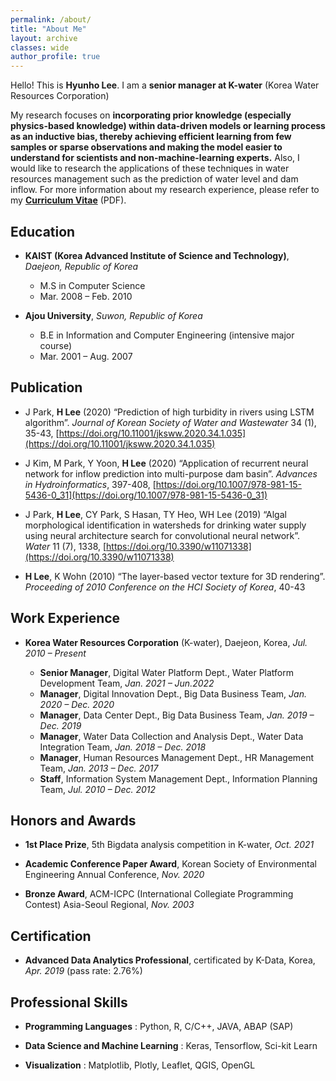 ```yaml
---
permalink: /about/
title: "About Me"
layout: archive
classes: wide
author_profile: true
---
```


Hello! This is **Hyunho Lee**. I am a **senior manager at K-water** (Korea Water Resources Corporation)
<!-- first-year PhD student in Computer Science at the University of Minnesota and a member of Knowledge Computing Lab, advised by Prof. Yao-Yi Chiang. -->

My research focuses on **incorporating prior knowledge (especially physics-based knowledge) within data-driven models or learning process as an inductive bias, thereby achieving efficient learning from few samples or sparse observations and making the model easier to understand for scientists and non-machine-learning experts.** Also, I would like to research the applications of these techniques in water resources management such as the prediction of water level and dam inflow. For more information about my research experience, please refer to my **[Curriculum Vitae](https://hyunholee26.github.io/assets/files/cv_lhh_Feb_2022.pdf)** (PDF).

## Education

 - **KAIST (Korea Advanced Institute of Science and Technology)**, *Daejeon, Republic of Korea*
   - M.S in Computer Science
   - Mar. 2008 – Feb. 2010

 - **Ajou University**, *Suwon, Republic of Korea*
   - B.E in Information and Computer Engineering (intensive major course)
   - Mar. 2001 – Aug. 2007 


## Publication

 - J Park, **H Lee** (2020) “Prediction of high turbidity in rivers using LSTM algorithm”. *Journal of Korean Society of Water and Wastewater* 34 (1), 35-43, [https://doi.org/10.11001/jksww.2020.34.1.035](https://doi.org/10.11001/jksww.2020.34.1.035)
 
 - J Kim, M Park, Y Yoon, **H Lee** (2020) “Application of recurrent neural network for inflow prediction into multi-purpose dam basin”. *Advances in Hydroinformatics*, 397-408, [https://doi.org/10.1007/978-981-15-5436-0_31](https://doi.org/10.1007/978-981-15-5436-0_31)
 
 - J Park, **H Lee**, CY Park, S Hasan, TY Heo, WH Lee (2019) “Algal morphological identification in watersheds for drinking water supply using neural architecture search for convolutional neural network”. *Water* 11 (7), 1338, [https://doi.org/10.3390/w11071338](https://doi.org/10.3390/w11071338)
 
 - **H Lee**, K Wohn (2010) “The layer-based vector texture for 3D rendering”. *Proceeding of 2010 Conference on the HCI Society of Korea*, 40-43


## Work Experience
 - **Korea Water Resources Corporation** (K-water), Daejeon, Korea, *Jul. 2010 – Present*
 
   - **Senior Manager**, Digital Water Platform Dept., Water Platform Development Team, *Jan. 2021 – Jun.2022*
   - **Manager**, Digital Innovation Dept., Big Data Business Team, *Jan. 2020 – Dec. 2020*
   - **Manager**, Data Center Dept., Big Data Business Team, *Jan. 2019 – Dec. 2019*
   - **Manager**, Water Data Collection and Analysis Dept., Water Data Integration Team, *Jan. 2018 – Dec. 2018*
   - **Manager**, Human Resources Management Dept., HR Management Team, *Jan. 2013 – Dec. 2017*
   - **Staff**, Information System Management Dept., Information Planning Team, *Jul. 2010 – Dec. 2012*


## Honors and Awards
 - **1st Place Prize**, 5th Bigdata analysis competition in K-water, *Oct. 2021*
 
 - **Academic Conference Paper Award**, Korean Society of Environmental Engineering Annual Conference, *Nov. 2020*

 - **Bronze Award**, ACM-ICPC (International Collegiate Programming Contest) Asia-Seoul Regional, *Nov. 2003*


## Certification
 - **Advanced Data Analytics Professional**, certificated by K-Data, Korea, *Apr. 2019* (pass rate: 2.76%)


## Professional Skills

 - **Programming Languages** : Python, R, C/C++, JAVA, ABAP (SAP)

 - **Data Science and Machine Learning** : Keras, Tensorflow, Sci-kit Learn

 - **Visualization** : Matplotlib, Plotly, Leaflet, QGIS, OpenGL

